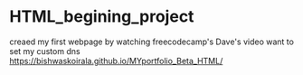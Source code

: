 # HTML_begining_project
creaed my first webpage by watching freecodecamp's Dave's video
want to set my custom dns 
https://bishwaskoirala.github.io/MYportfolio_Beta_HTML/
